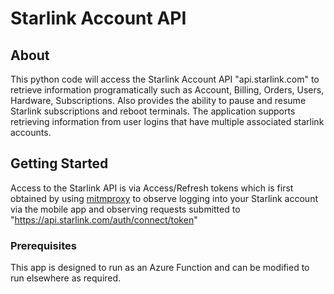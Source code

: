# Starlink Account API

## About

This python code will access the Starlink Account API "api.starlink.com" to retrieve information programatically such as Account, Billing, Orders, Users, Hardware, Subscriptions. Also provides the ability to pause and resume Starlink subscriptions and reboot terminals. The application supports retrieving information from user logins that have multiple  associated starlink accounts.

## Getting Started

Access to the Starlink API is via Access/Refresh tokens which is first obtained by using [mitmproxy](https://mitmproxy.org/) to observe logging into your Starlink account via the mobile app and observing requests submitted to "https://api.starlink.com/auth/connect/token"

### Prerequisites

This app is designed to run as an Azure Function and can be modified to run elsewhere as required. 